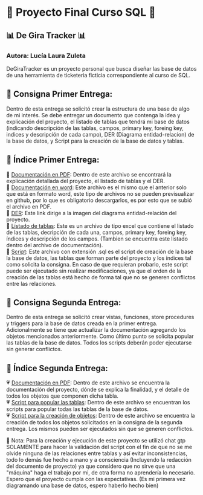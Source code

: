# 💼​ Proyecto Final Curso SQL 💼​
## 📊​ De Gira Tracker 📊​

### Autora: Lucía Laura Zuleta

DeGiraTracker es un proyecto personal que busca diseñar las base de datos de una herramienta de ticketeria ficticia correspondiente al curso de SQL. 

## 📗​ Consigna Primer Entrega: 
Dentro de esta entrega se solicitó crear la estructura de una base de algo de mi interés. Se debe entregar un documento que contenga la idea y explicación del proyecto, el listado de tablas que tendrá mi base de datos (indicando descripción de las tablas, campos, primary key, foreing key, indices y descripción de cada campo), DER (Diagrama entidad-relacion) de la base de datos, y Script para la creación de la base de datos y tablas.


## 🌺​ Índice Primer Entrega:


💙​ [Documentación en PDF](https://github.com/lulazuleta/DeGiraTracker-Zuleta/blob/main/PrimerEntrega/DefinicionFuncional-DeGiraTracker-ZuletaLucia_V1.2.pdf): Dentro de este archivo se encontrará la explicación detallada del proyecto, el listado de tablas y el DER.  
💙​ [Documentación en word](https://github.com/lulazuleta/DeGiraTracker-Zuleta/blob/main/DefinicionFuncional-DeGiraTracker-ZuletaLucia_V1.2.docx): Este archivo es el mismo que el anterior solo que está en formato word, este tipo de archivos no se pueden previsualizar en github, por lo que es obligatorio descargarlos, es por esto que se subió el archivo en PDF.  
💙​ [DER](https://github.com/lulazuleta/DeGiraTracker-Zuleta/blob/main/DeGiraTracker_DER_ZuletaLucia_v1.2.png): Este link dirige a la imagen del diagrama entidad-relación del proyecto.  
💙​ [Listado de tablas](https://github.com/lulazuleta/DeGiraTracker-Zuleta/blob/main/Listado_Tablas_V1.2.xlsx): Este es un archivo de tipo excel que contiene el listado de las tablas, decripción de cada una, campos, primary key, foreing key, índices y descripción de los campos. (Tambien se encuentra este listado dentro del archivo de documentación).  
💙​ [Script](https://github.com/lulazuleta/DeGiraTracker-Zuleta/blob/main/DeGiraTracker_creacion_de_tablas_full_V1.2.sql): Este archivo con extensión .sql es el script de creación de la base la base de datos, las tablas que forman parte del proyecto y los índices tal como solicita la consigna. En caso de que requieran probarlo, este script puede ser ejecutado sin realizar modificaciones, ya que el orden de la creación de las tablas está hecho de forma tal que no se generen conflictos entre las relaciones. 


## 📗​ Consigna Segunda Entrega: 
Dentro de esta entrega se solicitó crear vistas, funciones, store procedures y triggers para la base de datos creada en la primer entrega. Adicionalmente se tiene que actualizar la documentación agregando los objetos mencionados anteriormente. Como último punto se solicita popular las tablas de la base de datos. Todos los scripts deberán poder ejecutarse sin generar conflictos.


## 🌺​ Índice Segunda Entrega:

💗​ [Documentación en PDF](https://github.com/lulazuleta/DeGiraTracker-Zuleta/blob/main/SegundaEntrega/DeGiraTracker-ZuletaLucia_V1.3.pdf): Dentro de este archivo se encuentra la documentación del proyecto, dónde se explica la finalidad, y el detalle de todos los objetos que componen dicha tabla.  
💗​ [Script para popular las tablas](https://github.com/lulazuleta/DeGiraTracker-Zuleta/blob/main/SegundaEntrega/insercion_de_datos.sql): Dentro de este archivo se encuentran los scripts para popular todas las tablas de la base de datos.  
💗​ [Script para la creación de objetos](https://github.com/lulazuleta/DeGiraTracker-Zuleta/blob/main/SegundaEntrega/creacionDeObjetos.sql): Dentro de este archivo se encuentra la creación de todos los objetos solicitados en la consigna de la segunda entrega. Los mismos pueden ser ejecutados sin que se generen conflictos.  
  
📝​ Nota: Para la creación y ejecución de este proyecto se utilizó chat gtp SOLAMENTE para hacer la validación del script con el fin de que no se me olvide ninguna de las relaciones entre tablas y así evitar inconsistencias, todo lo demás fue hecho a mano y a consciencia (Incluyendo la redacción del documento de proyecto) ya que considero que no sirve que una "máquina" haga el trabajo por mi, de otra forma no aprendería lo necesario. Espero que el proyecto cumpla con las expectativas. (Es mi primera vez diagramando una base de datos, espero haberlo hecho bien)

